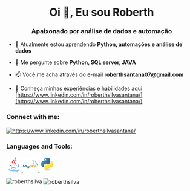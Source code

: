 <h1 align="center">Oi 👋, Eu sou Roberth</h1>
<h3 align="center">Apaixonado por análise de dados e automação</h3>

- 🌱 Atualmente estou aprendendo **Python, automações e análise de dados**

- 💬 Me pergunte sobre **Python, SQL server, JAVA**

- 📫 Você me acha através do e-mail **roberthsantana07@gmail.com**

- 📄 Conheça minhas experiências e habilidades aqui [https://www.linkedin.com/in/roberthsilvasantana/](https://www.linkedin.com/in/roberthsilvasantana/)

<h3 align="left">Connect with me:</h3>
<p align="left">
<a href="https://www.linkedin.com/in/roberthsilvasantana/" target="blank"><img align="center" src="https://raw.githubusercontent.com/rahuldkjain/github-profile-readme-generator/master/src/images/icons/Social/linked-in-alt.svg" alt="https://www.linkedin.com/in/roberthsilvasantana/" height="30" width="40" /></a>
</p>

<h3 align="left">Languages and Tools:</h3>
<p align="left"> <a href="https://www.java.com" target="_blank" rel="noreferrer"> <img src="https://raw.githubusercontent.com/devicons/devicon/master/icons/java/java-original.svg" alt="java" width="40" height="40"/> <a href="https://www.mysql.com/" target="_blank" rel="noreferrer"> <img src="https://raw.githubusercontent.com/devicons/devicon/master/icons/mysql/mysql-original-wordmark.svg" alt="mysql" width="40" height="40"/> </a> <a href="https://www.python.org" target="_blank" rel="noreferrer"> <img src="https://raw.githubusercontent.com/devicons/devicon/master/icons/python/python-original.svg" alt="python" width="40" height="40"/> </a> </p>

<p><img align="left" src="https://github-readme-stats.vercel.app/api/top-langs?username=roberthsilva&show_icons=true&locale=en&layout=compact" alt="roberthsilva" /></p>

<p>&nbsp;<img align="center" src="https://github-readme-stats.vercel.app/api?username=roberthsilva&show_icons=true&locale=en" alt="roberthsilva" /></p>

<!---
- 👋 Hi, I’m @roberthsilva
- 👀 I’m interested in ...
- 🌱 I’m currently learning ...
- 💞️ I’m looking to collaborate on ...
- 📫 How to reach me ...
- 😄 Pronouns: ...
- ⚡ Fun fact: ...
roberthsilva/roberthsilva is a ✨ special ✨ repository because its `README.md` (this file) appears on your GitHub profile.
You can click the Preview link to take a look at your changes.
--->
